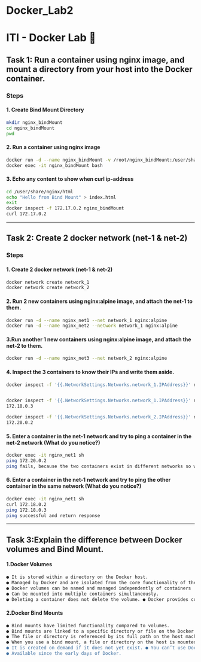 # Docker_Lab2

# ITI - Docker Lab 🐋

## Task 1: Run a container using nginx image, and mount a directory from your host into the Docker container.

### Steps
#### 1. Create Bind Mount Directory
```bash
mkdir nginx_bindMount
cd nginx_bindMount
pwd
```
#### 2. Run a container using nginx image
```bash
docker run -d --name nginx_bindMount -v /root/nginx_bindMount:/user/share/nginx/html nginx
docker exec -it nginx_bindMount bash
```
#### 3. Echo any content to show when curl ip-address

```bash
cd /user/share/nginx/html
echo "Hello from Bind Mount" > index.html
exit
docker inspect -f 172.17.0.2 nginx_bindMount 
curl 172.17.0.2
```

---

## Task 2: Create 2 docker network (net-1 & net-2)

### Steps
#### 1. Create 2 docker network (net-1 & net-2)
```bash
docker network create network_1
docker network create network_2
```
#### 2. Run 2 new containers using nginx:alpine image, and attach the net-1 to them.

```bash
docker run -d --name nginx_net1 --net network_1 nginx:alpine
docker run -d --name nginx_net2 --network network_1 nginx:alpine
```
#### 3.Run another 1 new containers using nginx:alpine image, and attach the net-2 to them.
```bash
docker run -d --name nginx_net3 --net network_2 nginx:alpine
```
#### 4. Inspect the 3 containers to know their IPs and write them aside.
```bash
docker inspect -f '{{.NetworkSettings.Networks.network_1.IPAddress}}' nginx_net1


docker inspect -f '{{.NetworkSettings.Networks.network_1.IPAddress}}' nginx_net2
172.18.0.3

docker inspect -f '{{.NetworkSettings.Networks.network_2.IPAddress}}' nginx_net3
172.20.0.2

```
#### 5. Enter a container in the net-1 network and try to ping a container in the net-2 network (What do you notice?)
```bash
docker exec -it nginx_net1 sh 
ping 172.20.0.2
ping fails, because the two containers exist in different networks so we can see any response in terminal.
```
#### 6. Enter a container in the net-1 network and try to ping the other container in the same network (What do you notice?)
```bash
docker exec -it nginx_net1 sh 
curl 172.18.0.2
ping 172.18.0.3
ping successful and return response
```

---
## Task 3:Explain the difference between Docker volumes and Bind Mount.


#### 1.Docker Volumes
```bash
● It is stored within a directory on the Docker host.
● Managed by Docker and are isolated from the core functionality of the host machine.
● Docker volumes can be named and managed independently of containers
● Can be mounted into multiple containers simultaneously.
● Deleting a container does not delete the volume. ● Docker provides commands (docker volume create, docker volume ls, etc.) to manage volumes.

```
#### 2.Docker Bind Mounts
```bash
● Bind mounts have limited functionality compared to volumes.
● Bind mounts are linked to a specific directory or file on the Docker host filesystem.
● The file or directory is referenced by its full path on the host machine.
● When you use a bind mount, a file or directory on the host is mounted into the container, and allowing the container to access the host's filesystem.
● It is created on demand if it does not yet exist. ● You can’t use Docker CLI commands to directly manage bind mounts.
● Available since the early days of Docker.
```


